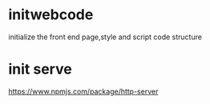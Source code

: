 # initwebcode
initialize the front end page,style and script code structure 

# init serve 
https://www.npmjs.com/package/http-server   